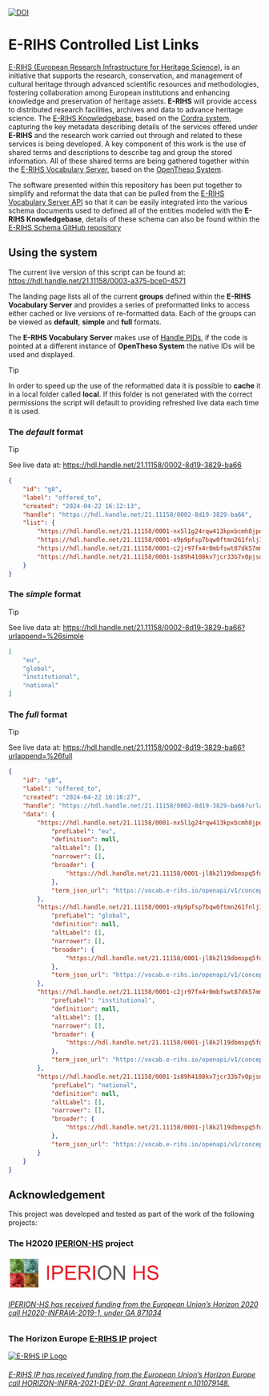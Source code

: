 [![DOI](https://zenodo.org/badge/DOI/10.5281/zenodo.11047474.svg)](https://doi.org/10.5281/zenodo.11047474)
# E-RIHS Controlled List Links

[E-RIHS (European Research Infrastructure for Heritage Science)](https://www.e-rihs.eu/), is an initiative that supports the research, conservation, and management of cultural heritage through advanced scientific resources and methodologies, fostering collaboration among European institutions and enhancing knowledge and preservation of heritage assets. **E-RIHS** will provide access to distributed research facilities, archives and data to advance heritage science. The [E-RIHS Knowledgebase](https://data.e-rihs.io), based on the [Cordra system](https://www.cordra.org/), capturing the key metadata describing details of the services offered under **E-RIHS** and the research work carried out through and related to these services is being developed. A key component of this work is the use of shared terms and descriptions to describe tag and group the stored information. All of these shared terms are being gathered together within the [E-RIHS Vocabulary Server](http://vocab.e-rihs.io), based on the [OpenTheso System](https://opentheso.hypotheses.org/).

The software presented within this repository has been put together to simplify and reformat the data that can be pulled from the [E-RIHS Vocabulary Server API](https://vocab.e-rihs.io/openapi/doc/) so that it can be easily integrated into the various schema documents used to defined all of the entities modeled with the **E-RIHS Knowledgebase**, details of these schema can also be found within the [E-RIHS Schema GitHub repository](https://github.com/E-RIHS/schema)

## Using the system

The current live version of this script can be found at: https://hdl.handle.net/21.11158/0003-a375-bce0-4571

The landing page lists all of the current **groups** defined within the **E-RIHS Vocabulary Server** and provides a series of preformatted links to access either cached or live versions of re-formatted data. Each of the groups can be viewed as **default**, **simple** and **full** formats.

The **E-RIHS Vocabulary Server** makes use of [Handle PIDs](https://en.wikipedia.org/wiki/Handle_System), if the code is pointed at a different instance of **OpenTheso System** the native IDs will be used and displayed.

> [!TIP]
> In order to speed up the use of the reformatted data it is possible to **cache** it in a local folder called **local**. If this folder is not generated with the correct permissions the script will default to providing refreshed live data each time it is used.

### The _default_ format
> [!TIP]
> See live data at: https://hdl.handle.net/21.11158/0002-8d19-3829-ba66
```json
{
    "id": "g8",
    "label": "offered_to",
    "created": "2024-04-22 16:12:13",
    "handle": "https://hdl.handle.net/21.11158/0002-8d19-3829-ba66",
    "list": {
        "https://hdl.handle.net/21.11158/0001-nx5l1g24rqw413kpxbcmh8jpq": "eu",
        "https://hdl.handle.net/21.11158/0001-x9p9pfsp7bqw0ftmn261fnlj1": "global",
        "https://hdl.handle.net/21.11158/0001-c2jr97fx4r0mbfswt87dk57mm": "institutional",
        "https://hdl.handle.net/21.11158/0001-1s89h4108kv7jcr33b7v0pjsd": "national"
    }
}
```

### The _simple_ format
> [!TIP]
> See live data at: https://hdl.handle.net/21.11158/0002-8d19-3829-ba66?urlappend=%26simple
```json
[
    "eu",
    "global",
    "institutional",
    "national"
]
```

### The _full_ format
> [!TIP]
> See live data at: https://hdl.handle.net/21.11158/0002-8d19-3829-ba66?urlappend=%26full
```json
{
    "id": "g8",
    "label": "offered_to",
    "created": "2024-04-22 16:16:27",
    "handle": "https://hdl.handle.net/21.11158/0002-8d19-3829-ba66?urlappend=%26full",
    "data": {
        "https://hdl.handle.net/21.11158/0001-nx5l1g24rqw413kpxbcmh8jpq": {
            "prefLabel": "eu",
            "definition": null,
            "altLabel": [],
            "narrower": [],
            "broader": {
                "https://hdl.handle.net/21.11158/0001-jl8k2l19dbmspq5fdpb0qcdfc": "offered to"
            },
            "term_json_url": "https://vocab.e-rihs.io/openapi/v1/concept/handle/21.11158/0001-nx5l1g24rqw413kpxbcmh8jpq"
        },
        "https://hdl.handle.net/21.11158/0001-x9p9pfsp7bqw0ftmn261fnlj1": {
            "prefLabel": "global",
            "definition": null,
            "altLabel": [],
            "narrower": [],
            "broader": {
                "https://hdl.handle.net/21.11158/0001-jl8k2l19dbmspq5fdpb0qcdfc": "offered to"
            },
            "term_json_url": "https://vocab.e-rihs.io/openapi/v1/concept/handle/21.11158/0001-x9p9pfsp7bqw0ftmn261fnlj1"
        },
        "https://hdl.handle.net/21.11158/0001-c2jr97fx4r0mbfswt87dk57mm": {
            "prefLabel": "institutional",
            "definition": null,
            "altLabel": [],
            "narrower": [],
            "broader": {
                "https://hdl.handle.net/21.11158/0001-jl8k2l19dbmspq5fdpb0qcdfc": "offered to"
            },
            "term_json_url": "https://vocab.e-rihs.io/openapi/v1/concept/handle/21.11158/0001-c2jr97fx4r0mbfswt87dk57mm"
        },
        "https://hdl.handle.net/21.11158/0001-1s89h4108kv7jcr33b7v0pjsd": {
            "prefLabel": "national",
            "definition": null,
            "altLabel": [],
            "narrower": [],
            "broader": {
                "https://hdl.handle.net/21.11158/0001-jl8k2l19dbmspq5fdpb0qcdfc": "offered to"
            },
            "term_json_url": "https://vocab.e-rihs.io/openapi/v1/concept/handle/21.11158/0001-1s89h4108kv7jcr33b7v0pjsd"
        }
    }
}
```

## Acknowledgement
This project was developed and tested as part of the work of the following projects:

### The H2020 [IPERION-HS](https://www.iperionhs.eu/) project
[<img height="64px" src="https://github.com/jpadfield/simple-modelling/blob/master/docs/graphics/IPERION-HS%20Logo.png" alt="IPERION-HS">](https://www.iperionhs.eu/)
###### [IPERION-HS has received funding from the European Union’s Horizon 2020 call H2020-INFRAIA-2019-1, under GA 871034](https://cordis.europa.eu/project/id/871034)
### The Horizon Europe [E-RIHS IP](https://www.e-rihs.eu/the-project/) project
[<img height="64px" src="https://e-rihs.io/graphics/e-rihs-eric-logo_ai.png" alt="E-RIHS IP Logo">](https://www.iperionhs.eu/)<br/>
###### [E-RIHS IP has received funding from the European Union’s Horizon Europe call HORIZON-INFRA-2021-DEV-02, Grant Agreement n.101079148.](https://cordis.europa.eu/project/id/101079148)
